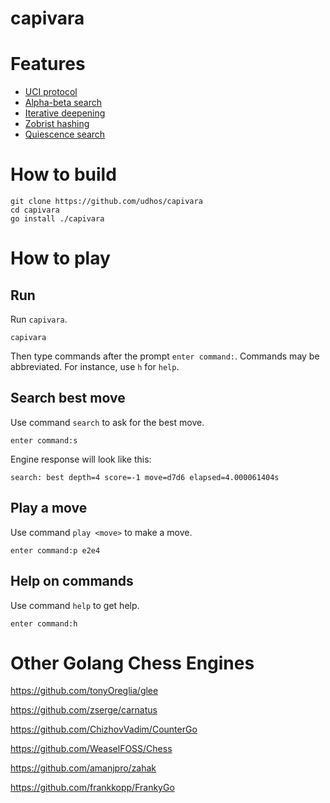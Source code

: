 # capivara

# Features

* [UCI protocol](http://wbec-ridderkerk.nl/html/UCIProtocol.html)
* [Alpha-beta search](https://www.chessprogramming.org/Alpha-Beta)
* [Iterative deepening](https://www.chessprogramming.org/Iterative_Deepening)
* [Zobrist hashing](https://www.chessprogramming.org/Zobrist_Hashing)
* [Quiescence search](https://www.chessprogramming.org/Quiescence_Search)

# How to build

    git clone https://github.com/udhos/capivara
    cd capivara
    go install ./capivara

# How to play

## Run

Run `capivara`.

    capivara

Then type commands after the prompt `enter command:`.
Commands may be abbreviated. For instance, use `h` for `help`.

## Search best move

Use command `search` to ask for the best move.

    enter command:s

Engine response will look like this:

    search: best depth=4 score=-1 move=d7d6 elapsed=4.000061404s

## Play a move

Use command `play <move>` to make a move.

    enter command:p e2e4

## Help on commands

Use command `help` to get help. 

    enter command:h

# Other Golang Chess Engines

https://github.com/tonyOreglia/glee

https://github.com/zserge/carnatus

https://github.com/ChizhovVadim/CounterGo

https://github.com/WeaselFOSS/Chess

https://github.com/amanjpro/zahak

https://github.com/frankkopp/FrankyGo
